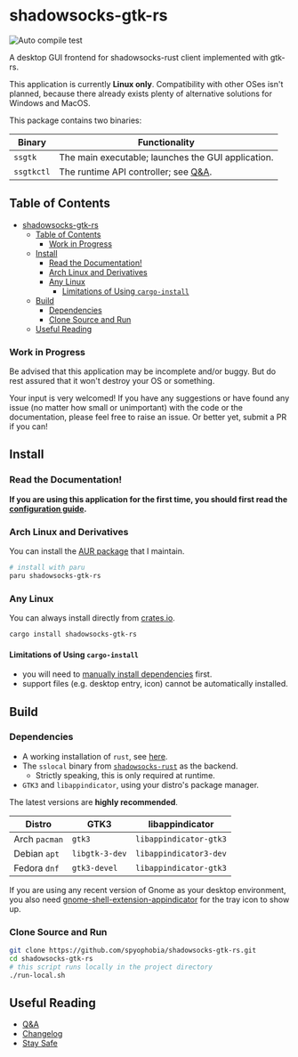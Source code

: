 # shadowsocks-gtk-rs

![Auto compile test](https://github.com/spyophobia/shadowsocks-gtk-rs/actions/workflows/auto-compile.yml/badge.svg?branch=master)

A desktop GUI frontend for shadowsocks-rust client implemented with gtk-rs.

This application is currently **Linux only**. Compatibility with other OSes isn't planned,
because there already exists plenty of alternative solutions for Windows and MacOS.

This package contains two binaries:

| Binary     | Functionality                                                                            |
|------------|------------------------------------------------------------------------------------------|
| `ssgtk`    | The main executable; launches the GUI application.                                       |
| `ssgtkctl` | The runtime API controller; see [Q&A](/res/QnA.md#can-i-bind-a-shortcut-to-some-action). |

## Table of Contents

- [shadowsocks-gtk-rs](#shadowsocks-gtk-rs)
  - [Table of Contents](#table-of-contents)
    - [Work in Progress](#work-in-progress)
  - [Install](#install)
    - [Read the Documentation!](#read-the-documentation)
    - [Arch Linux and Derivatives](#arch-linux-and-derivatives)
    - [Any Linux](#any-linux)
      - [Limitations of Using `cargo-install`](#limitations-of-using-cargo-install)
  - [Build](#build)
    - [Dependencies](#dependencies)
    - [Clone Source and Run](#clone-source-and-run)
  - [Useful Reading](#useful-reading)

### Work in Progress

Be advised that this application may be incomplete and/or buggy. But do rest assured
that it won't destroy your OS or something.

Your input is very welcomed! If you have any suggestions or have found any issue
(no matter how small or unimportant) with the code or the documentation, please
feel free to raise an issue. Or better yet, submit a PR if you can!

## Install

### Read the Documentation!

**If you are using this application for the first time, you should first read the [configuration guide](/res/config-guide.md).**

### Arch Linux and Derivatives

You can install the [AUR package](https://aur.archlinux.org/packages/shadowsocks-gtk-rs) that I maintain.

```sh
# install with paru
paru shadowsocks-gtk-rs
```

### Any Linux

You can always install directly from [crates.io](https://crates.io/crates/shadowsocks-gtk-rs).

```sh
cargo install shadowsocks-gtk-rs
```

#### Limitations of Using `cargo-install`
 - you will need to [manually install dependencies](#dependencies) first.
 - support files (e.g. desktop entry, icon) cannot be automatically installed.

## Build

### Dependencies

 - A working installation of `rust`, see [here](https://www.rust-lang.org/tools/install).
 - The `sslocal` binary from [`shadowsocks-rust`](https://github.com/shadowsocks/shadowsocks-rust) as the backend.
   - Strictly speaking, this is only required at runtime.
 - `GTK3` and `libappindicator`, using your distro's package manager.

The latest versions are **highly recommended**.

| Distro        | GTK3           | libappindicator        |
|---------------|----------------|------------------------|
| Arch `pacman` | `gtk3`         | `libappindicator-gtk3` |
| Debian `apt`  | `libgtk-3-dev` | `libappindicator3-dev` |
| Fedora `dnf`  | `gtk3-devel`   | `libappindicator-gtk3` |

If you are using any recent version of Gnome as your desktop environment, you also need
[gnome-shell-extension-appindicator](https://extensions.gnome.org/extension/615) for the tray icon to show up.

### Clone Source and Run

```sh
git clone https://github.com/spyophobia/shadowsocks-gtk-rs.git
cd shadowsocks-gtk-rs
# this script runs locally in the project directory
./run-local.sh
```

## Useful Reading

 - [Q&A](/res/QnA.md)
 - [Changelog](/CHANGELOG.md)
 - [Stay Safe](/res/stay-safe.md)
